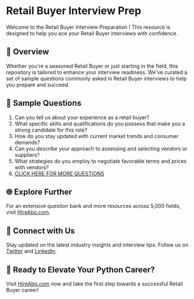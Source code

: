 # Retail Buyer Interview Prep

Welcome to the Retail Buyer Interview Preparation ! This resource is designed to help you ace your Retail Buyer interviews with confidence.

## 🚀 Overview

Whether you're a seasoned Retail Buyer or just starting in the field, this repository is tailored to enhance your interview readiness. We've curated a set of sample questions commonly asked in Retail Buyer interviews to help you prepare and succeed.

## 📝 Sample Questions

1. Can you tell us about your experience as a retail buyer?
2. What specific skills and qualifications do you possess that make you a strong candidate for this role?
3. How do you stay updated with current market trends and consumer demands?
4. Can you describe your approach to assessing and selecting vendors or suppliers?
5. What strategies do you employ to negotiate favorable terms and prices with vendors?
6. [CLICK HERE FOR MORE QUESTIONS](https://hireabo.com/job/22_0_8/Retail%20Buyer)

## 🌐 Explore Further

For an extensive question bank and more resources across 5,000 fields, visit [HireAbo.com](https://www.hireabo.com).

## 📱 Connect with Us

Stay updated on the latest industry insights and interview tips. Follow us on [Twitter](https://twitter.com/hireabo) and [LinkedIn](https://www.linkedin.com/in/hire-abo-3609972a8/).

## 🚀 Ready to Elevate Your Python Career?

Visit [HireAbo.com](https://www.hireabo.com) now and take the first step towards a successful Retail Buyer career!